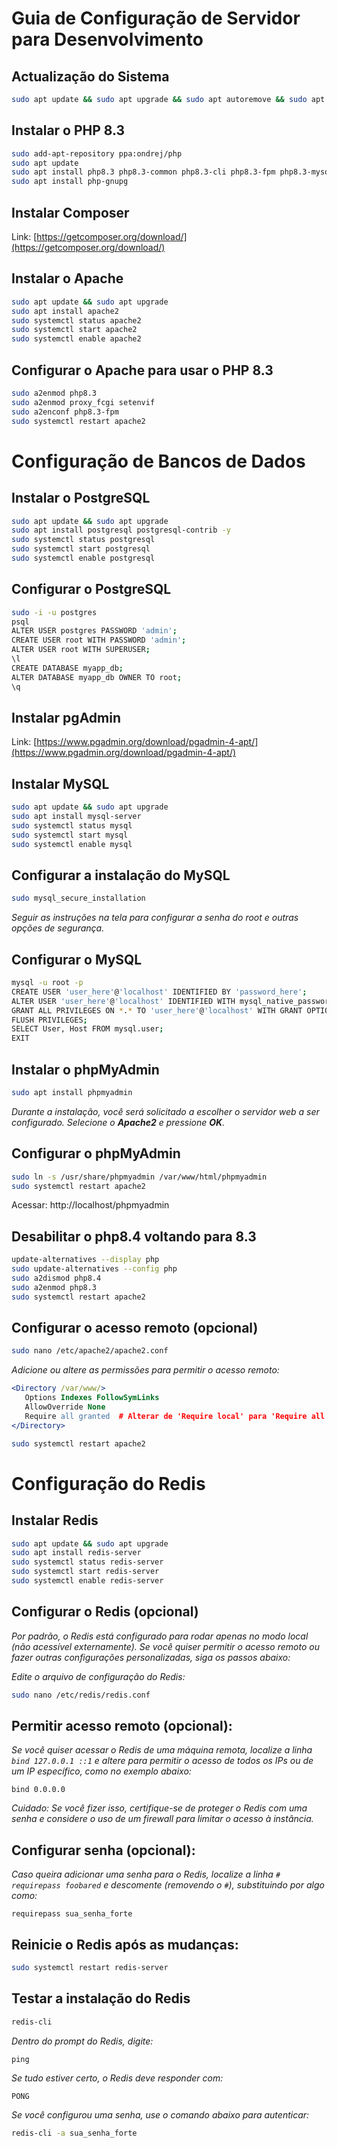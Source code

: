 # Guia de Configuração de Servidor para Desenvolvimento

## Actualização do Sistema

```bash
sudo apt update && sudo apt upgrade && sudo apt autoremove && sudo apt autoclean
```

## Instalar o PHP 8.3

```bash
sudo add-apt-repository ppa:ondrej/php
sudo apt update
sudo apt install php8.3 php8.3-common php8.3-cli php8.3-fpm php8.3-mysql php8.3-pgsql php8.3-mbstring php8.3-xml php8.3-curl php8.3-zip php8.3-redis php8.3-bcmath php8.3-gd libapache2-mod-php8.3 php8.3-soap php8.3-sqlite3 php8.3-intl php8.3-memcached php8.3-imagick php8.3-xdebug php8.3-opcache
sudo apt install php-gnupg
```

## Instalar Composer

Link: [https://getcomposer.org/download/](https://getcomposer.org/download/)

## Instalar o Apache

```bash
sudo apt update && sudo apt upgrade
sudo apt install apache2
sudo systemctl status apache2
sudo systemctl start apache2
sudo systemctl enable apache2
```

## Configurar o Apache para usar o PHP 8.3

```bash
sudo a2enmod php8.3
sudo a2enmod proxy_fcgi setenvif
sudo a2enconf php8.3-fpm
sudo systemctl restart apache2
```

# Configuração de Bancos de Dados

## Instalar o PostgreSQL

```bash
sudo apt update && sudo apt upgrade
sudo apt install postgresql postgresql-contrib -y
sudo systemctl status postgresql
sudo systemctl start postgresql
sudo systemctl enable postgresql
```

## Configurar o PostgreSQL

```bash
sudo -i -u postgres
psql
ALTER USER postgres PASSWORD 'admin';
CREATE USER root WITH PASSWORD 'admin';
ALTER USER root WITH SUPERUSER;
\l
CREATE DATABASE myapp_db;
ALTER DATABASE myapp_db OWNER TO root;
\q
```

## Instalar pgAdmin

Link: [https://www.pgadmin.org/download/pgadmin-4-apt/](https://www.pgadmin.org/download/pgadmin-4-apt/)

## Instalar MySQL

```bash
sudo apt update && sudo apt upgrade
sudo apt install mysql-server
sudo systemctl status mysql
sudo systemctl start mysql
sudo systemctl enable mysql
```

## Configurar a instalação do MySQL

```bash
sudo mysql_secure_installation
```
*Seguir as instruções na tela para configurar a senha do root e outras opções de segurança.*

## Configurar o MySQL

```bash
mysql -u root -p
CREATE USER 'user_here'@'localhost' IDENTIFIED BY 'password_here';
ALTER USER 'user_here'@'localhost' IDENTIFIED WITH mysql_native_password BY 'password_here';
GRANT ALL PRIVILEGES ON *.* TO 'user_here'@'localhost' WITH GRANT OPTION;
FLUSH PRIVILEGES;
SELECT User, Host FROM mysql.user;
EXIT
```

## Instalar o phpMyAdmin

```bash
sudo apt install phpmyadmin
```
*Durante a instalação, você será solicitado a escolher o servidor web a ser configurado. Selecione o **Apache2** e pressione **OK**.*

## Configurar o phpMyAdmin

```bash
sudo ln -s /usr/share/phpmyadmin /var/www/html/phpmyadmin
sudo systemctl restart apache2
```
Acessar: http://localhost/phpmyadmin

## Desabilitar o php8.4 voltando para 8.3

```bash
update-alternatives --display php
sudo update-alternatives --config php
sudo a2dismod php8.4
sudo a2enmod php8.3
sudo systemctl restart apache2
```

## Configurar o acesso remoto (opcional)

```bash
sudo nano /etc/apache2/apache2.conf
```

*Adicione ou altere as permissões para permitir o acesso remoto:*
```apache
<Directory /var/www/>
   Options Indexes FollowSymLinks
   AllowOverride None
   Require all granted  # Alterar de 'Require local' para 'Require all granted'
</Directory>
```

```bash
sudo systemctl restart apache2
```

# Configuração do Redis

## Instalar Redis
```bash
sudo apt update && sudo apt upgrade
sudo apt install redis-server
sudo systemctl status redis-server
sudo systemctl start redis-server
sudo systemctl enable redis-server
```

## Configurar o Redis (opcional)
*Por padrão, o Redis está configurado para rodar apenas no modo local (não acessível externamente). Se você quiser permitir o acesso remoto ou fazer outras configurações personalizadas, siga os passos abaixo:*

*Edite o arquivo de configuração do Redis:*
```bash
sudo nano /etc/redis/redis.conf
```

## Permitir acesso remoto (opcional):
*Se você quiser acessar o Redis de uma máquina remota, localize a linha `bind 127.0.0.1 ::1` e altere para permitir o acesso de todos os IPs ou de um IP específico, como no exemplo abaixo:*

```
bind 0.0.0.0
```

*Cuidado: Se você fizer isso, certifique-se de proteger o Redis com uma senha e considere o uso de um firewall para limitar o acesso à instância.*

## Configurar senha (opcional):
*Caso queira adicionar uma senha para o Redis, localize a linha `# requirepass foobared` e descomente (removendo o `#`), substituindo por algo como:*

```
requirepass sua_senha_forte
```

## Reinicie o Redis após as mudanças:
```bash
sudo systemctl restart redis-server
```

## Testar a instalação do Redis
```bash
redis-cli
```

*Dentro do prompt do Redis, digite:*
```
ping
```
*Se tudo estiver certo, o Redis deve responder com:*
```
PONG
```

*Se você configurou uma senha, use o comando abaixo para autenticar:*
```bash
redis-cli -a sua_senha_forte
```
